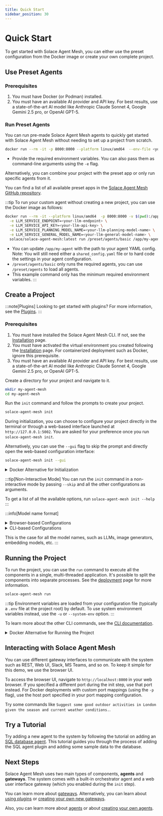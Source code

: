 ```yaml
---
title: Quick Start
sidebar_position: 30
---
```


# Quick Start

To get started with Solace Agent Mesh, you can either use the preset configuration from the Docker image or create your own complete project.

## Use Preset Agents

### Prerequisites

1. You must have Docker (or Podman) installed.
2. You must have an available AI provider and API key. For best results, use a state-of-the-art AI model like Anthropic Claude Sonnet 4, Google Gemini 2.5 pro, or OpenAI GPT-5.

### Run Preset Agents

You can run pre-made Solace Agent Mesh agents to quickly get started with Solace Agent Mesh without needing to set up a project from scratch.

```sh
docker run --rm -it -p 8000:8000 --platform linux/amd64  --env-file <your-env-file-path> solace/solace-agent-mesh:latest
```

- Provide the required environment variables. You can also pass them as command-line arguments using the `-e` flag.

Alternatively, you can combine your project with the preset app or only run specific agents from it.

You can find a list of all available preset apps in the [Solace Agent Mesh GitHub repository](https://github.com/SolaceLabs/solace-agent-mesh/tree/main/preset/agents).

:::tip
To run your custom agent without creating a new project, you can use the Docker image as follows:

```bash
docker run --rm -it --platform linux/amd64  -p 8000:8000 -v $(pwd):/app \
  -e LLM_SERVICE_ENDPOINT=<your-llm-endpoint> \
  -e LLM_SERVICE_API_KEY=<your-llm-api-key> \
  -e LLM_SERVICE_PLANNING_MODEL_NAME=<your-llm-planning-model-name> \
  -e LLM_SERVICE_GENERAL_MODEL_NAME=<your-llm-general-model-name> \
  solace/solace-agent-mesh:latest run /preset/agents/basic /app/my-agent
```

- You can update `/app/my-agent` with the path to your agent YAML config. Note: You will still need either a `shared_config.yaml` file or to hard code the settings in your agent configuration.
- `/preset/agents/basic` only runs the required agents, you can use `/preset/agents` to load all agents.
- This example command only has the minimum required environment variables.
  :::

## Create a Project

:::note[Plugins]
Looking to get started with plugins? For more information, see the [Plugins](../concepts/plugins.md).
:::

### Prerequisites

1. You must have installed the Solace Agent Mesh CLI. If not, see the [Installation](./installation.md) page.
2. You must have activated the virtual environment you created following the [Installation](./installation.md) page. For containerized deployment such as Docker, ignore this prerequisite.
3. You must have an available AI provider and API key. For best results, use a state-of-the-art AI model like Anthropic Claude Sonnet 4, Google Gemini 2.5 pro, or OpenAI GPT-5.

Create a directory for your project and navigate to it.

```sh
mkdir my-agent-mesh
cd my-agent-mesh
```

Run the `init` command and follow the prompts to create your project.

```sh
solace-agent-mesh init
```

During initialization, you can choose to configure your project directly in the terminal or through a web-based interface launched at `http://127.0.0.1:5002`. You are asked for your preference once you run `solace-agent-mesh init`.

Alternatively, you can use the `--gui` flag to skip the prompt and directly open the web-based configuration interface:

```sh
solace-agent-mesh init --gui
```

<details>
  <summary>Docker Alternative for Initialization</summary>

You can also initialize your Solace Agent Mesh project using the official Docker image. This is helpful if you want to avoid local Python/Solace Agent Mesh CLI installation or prefer a containerized workflow from the start.

```sh
docker run --rm -it -v "$(pwd):/app" --platform linux/amd64  -p 5002:5002 solace/solace-agent-mesh:latest init --gui
```

If the OS architecture on your host is not linux/amd64, you must add --platform linux/amd64 when you run the container.

For Broker Setup, do not select the Broker Type `New local Solace PubSub+ broker container`. This option is incompatible with Docker deployments because the `Download and Run Container` action attempts to download a container image from within the already running container, which causes the operation to fail.

</details>

:::tip[Non-Interactive Mode]
You can run the `init` command in a non-interactive mode by passing `--skip` and all the other configurations as arguments.

To get a list of all the available options, run `solace-agent-mesh init --help`
:::

:::info[Model name format]

<details>
  <summary>Browser-based Configurations</summary>

You need to select the LLM Provider first and supported models are populated under LLM Model Name.

If you're using a non-openai model but hosting it on a custom API that follows the OpenAI standards, like Ollama or LiteLLM, you can select the `OpenAI Compatible Provider`.

</details>

<details >
  <summary>CLI-based Configurations</summary>

You need to explicitly specify the model in the format provider/name. For example, `openai/gpt-4o`.

If you're using a non-openai model but hosting it on a custom API that follows the OpenAI standards, like Ollama or LiteLLM, you can still use the `openai` provider.

For example: `openai/llama-3.3-7b`

</details>

This is the case for all the model names, such as LLMs, image generators, embedding models, etc.
:::

## Running the Project

To run the project, you can use the `run` command to execute all the components in a single, multi-threaded application. It's possible to split the components into separate processes. See the [deployment](../deployment/deploy.md) page for more information.

```sh
solace-agent-mesh run
```

:::tip
Environment variables are loaded from your configuration file (typically a `.env` file at the project root) by default. To use system environment variables instead, use the `-u` or `--system-env` option.
:::

To learn more about the other CLI commands, see the [CLI documentation](../concepts/cli.md).

<details>
  <summary>Docker Alternative for Running the Project</summary>

You can also run your Solace Agent Mesh project using the official Docker image. This is helpful if you want to avoid local Python/Solace Agent Mesh CLI installation or prefer a containerized workflow from the start.

```sh
docker run --rm -it -v "$(pwd):/app" --platform linux/amd64  -p 8000:8000 solace/solace-agent-mesh:latest run
```

If your host system architecture is not `linux/amd64`, add the `--platform linux/amd64` flag when you run the container.

:::info[Required Configurations]
For deployments that use the official Docker image, ensure the following:

- Do not use a local Solace PubSub+ broker container.
- Set the environment variables `FASTAPI_HOST="0.0.0.0"` in your `.env` file or system environment variables. This is necessary to expose the FastAPI server to the host machine.
  :::

:::warning
If you are using third-party Python packages or Solace Agent Mesh plugins, you need to build a custom Docker image off the official image and install the required packages there, and then run that custom image instead.

```Dockerfile
FROM solace/solace-agent-mesh:latest
# Option 1: Install a specific package
RUN python3.11 -m pip install --no-cache-dir <your-package>
# Option 2: use a requirements.txt file
COPY requirements.txt .
RUN python3.11 -m pip install --no-cache-dir -r requirements.txt

ENTRYPOINT ["solace-agent-mesh"]
```

Then build and run your custom image:

```sh
docker build --platform linux/amd64 -t my-custom-image .
docker run --rm -it -v "$(pwd):/app" --platform linux/amd64  -p 8000:8000 my-custom-image run
```

:::

</details>

## Interacting with Solace Agent Mesh

You can use different gateway interfaces to communicate with the system such as REST, Web UI, Slack, MS Teams, and so on. To keep it simple for this demo, we use the browser UI.

To access the browser UI, navigate to `http://localhost:8000` in your web browser. If you specified a different port during the init step, use that port instead. For Docker deployments with custom port mappings (using the `-p` flag), use the host port specified in your port mapping configuration.

Try some commands like `Suggest some good outdoor activities in London given the season and current weather conditions.`.

## Try a Tutorial

Try adding a new agent to the system by following the tutorial on adding an [SQL database agent](../tutorials/sql-database.md). This tutorial guides you through the process of adding the SQL agent plugin and adding some sample data to the database.

## Next Steps

Solace Agent Mesh uses two main types of components, **agents** and **gateways**. The system comes with a built-in orchestrator agent and a web user interface gateway (which you enabled during the `init` step).

You can learn more about [gateways](../concepts/gateways.md). Alternatively, you can learn about [using plugins](../concepts/plugins.md#use-a-plugin) or [creating your own new gateways](../user-guide/create-gateways.md).

Also, you can learn more about [agents](../concepts/agents.md) or about [creating your own agents](../user-guide/create-agents.md).
